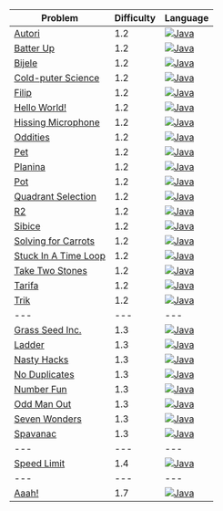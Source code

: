 | Problem                                                                  | Difficulty | Language                                                                                                              |
| ---                                                                      | ---        | ---                                                                                                                   |
| [Autori](https://open.kattis.com/problems/autori)                        | 1.2        | [![Java](https://www.google.com/s2/favicons?domain=java.com)](../master/1.2/Autori/Autori.java)                       |
| [Batter Up](https://open.kattis.com/problems/batterup)                   | 1.2        | [![Java](https://www.google.com/s2/favicons?domain=java.com)](../master/1.2/BatterUp/BatterUp.java)                   |
| [Bijele](https://open.kattis.com/problems/bijele)                        | 1.2        | [![Java](https://www.google.com/s2/favicons?domain=java.com)](../master/1.2/Bijele/Bijele.java)                       |
| [Cold-puter Science](https://open.kattis.com/problems/cold)              | 1.2        | [![Java](https://www.google.com/s2/favicons?domain=java.com)](../master/1.2/ColdPuterScience/ColdPuterScience.java)   |
| [Filip](https://open.kattis.com/problems/filip)                          | 1.2        | [![Java](https://www.google.com/s2/favicons?domain=java.com)](../master/1.2/Filip/Filip.java)                         |
| [Hello World!](https://open.kattis.com/problems/hello)                   | 1.2        | [![Java](https://www.google.com/s2/favicons?domain=java.com)](../master/1.2/HelloWorld/HelloWorld.java)               |
| [Hissing Microphone](https://open.kattis.com/problems/hissingmicrophone) | 1.2        | [![Java](https://www.google.com/s2/favicons?domain=java.com)](../master/1.2/HissingMicrophone/HissingMicrophone.java) |
| [Oddities](https://open.kattis.com/problems/oddities)                    | 1.2        | [![Java](https://www.google.com/s2/favicons?domain=java.com)](../master/1.2/Oddities/Oddities.java)                   |
| [Pet](https://open.kattis.com/problems/pet)                              | 1.2        | [![Java](https://www.google.com/s2/favicons?domain=java.com)](../master/1.2/Pet/Pet.java)                             |
| [Planina](https://open.kattis.com/problems/planina)                      | 1.2        | [![Java](https://www.google.com/s2/favicons?domain=java.com)](../master/1.2/Planina/Planina.java)                     |
| [Pot](https://open.kattis.com/problems/pot)                              | 1.2        | [![Java](https://www.google.com/s2/favicons?domain=java.com)](../master/1.2/Pot/Pot.java)                             |
| [Quadrant Selection](https://open.kattis.com/problems/quadrant)          | 1.2        | [![Java](https://www.google.com/s2/favicons?domain=java.com)](../master/1.2/QuadrantSelection/QuadrantSelection.java) |
| [R2](https://open.kattis.com/problems/r2)                                | 1.2        | [![Java](https://www.google.com/s2/favicons?domain=java.com)](../master/1.2/R2/R2.java)                               |
| [Sibice](https://open.kattis.com/problems/sibice)                        | 1.2        | [![Java](https://www.google.com/s2/favicons?domain=java.com)](../master/1.2/Sibice/Sibice.java)                       |
| [Solving for Carrots](https://open.kattis.com/problems/carrots)          | 1.2        | [![Java](https://www.google.com/s2/favicons?domain=java.com)](../master/1.2/SolvingforCarrots/SolvingForCarrots.java)          |
| [Stuck In A Time Loop](https://open.kattis.com/problems/timeloop)        | 1.2        | [![Java](https://www.google.com/s2/favicons?domain=java.com)](../master/1.2/StuckInATimeLoop/StuckInATimeLoop.java)   |
| [Take Two Stones](https://open.kattis.com/problems/twostones)            | 1.2        | [![Java](https://www.google.com/s2/favicons?domain=java.com)](../master/1.2/TakeTwoStones/TakeTwoStones.java)         |
| [Tarifa](https://open.kattis.com/problems/tarifa)                        | 1.2        | [![Java](https://www.google.com/s2/favicons?domain=java.com)](../master/1.2/Tarifa/Tarifa.java)                       |
| [Trik](https://open.kattis.com/problems/trik)                            | 1.2        | [![Java](https://www.google.com/s2/favicons?domain=java.com)](../master/1.2/Trik/Trik.java)                           |
| ---                                                                      | ---        | ---                                                                                                                   |
| [Grass Seed Inc.](https://open.kattis.com/problems/grassseed)            | 1.3        | [![Java](https://www.google.com/s2/favicons?domain=java.com)](../master/1.3/GrassSeedInc/GrassSeedInc.java)           |
| [Ladder](https://open.kattis.com/problems/ladder)                        | 1.3        | [![Java](https://www.google.com/s2/favicons?domain=java.com)](../master/1.3/Ladder/Ladder.java)                       |
| [Nasty Hacks](https://open.kattis.com/problems/nastyhacks)               | 1.3        | [![Java](https://www.google.com/s2/favicons?domain=java.com)](../master/1.3/NastyHacks/NastyHacks.java)               |
| [No Duplicates](https://open.kattis.com/problems/nodup)                  | 1.3        | [![Java](https://www.google.com/s2/favicons?domain=java.com)](../master/1.3/NoDuplicates/NoDuplicates.java)              |
| [Number Fun](https://open.kattis.com/problems/numberfun)                 | 1.3        | [![Java](https://www.google.com/s2/favicons?domain=java.com)](../master/1.3/NumberFun/NumberFun.java)                 |
| [Odd Man Out](https://open.kattis.com/problems/oddmanout)                | 1.3        | [![Java](https://www.google.com/s2/favicons?domain=java.com)](../master/1.3/OddManOut/OddManOut.java)              |
| [Seven Wonders](https://open.kattis.com/problems/sevenwonders)           | 1.3        | [![Java](https://www.google.com/s2/favicons?domain=java.com)](../master/1.3/SevenWonders/SevenWonders.java)      |
| [Spavanac](https://open.kattis.com/problems/spavanac)                    | 1.3        | [![Java](https://www.google.com/s2/favicons?domain=java.com)](../master/1.3/Spavanac/Spavanac.java)                   |
| ---                                                                      | ---        | ---                                                                                                                   |
| [Speed Limit](https://open.kattis.com/problems/speedlimit)               | 1.4        | [![Java](https://www.google.com/s2/favicons?domain=java.com)](../master/1.4/SpeedLimit/SpeedLimit.java)               |
| ---                                                                      | ---        | ---                                                                                                                   |
| [Aaah!](https://open.kattis.com/problems/aaah)                           | 1.7        | [![Java](https://www.google.com/s2/favicons?domain=java.com)](../master/1.7/Aaah/Aaah.java)                           |